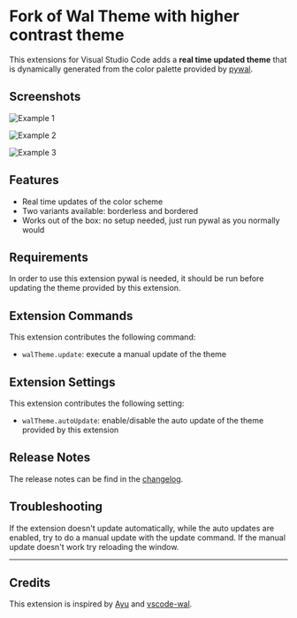 # Fork of Wal Theme with higher contrast theme

This extensions for Visual Studio Code adds a **real time updated theme** that is dynamically generated from the color palette provided by [pywal](https://github.com/dylanaraps/pywal).

## Screenshots

![Example 1](https://raw.githubusercontent.com/dlasagno/vscode-wal-theme/master/screenshots/1.png)

![Example 2](https://raw.githubusercontent.com/dlasagno/vscode-wal-theme/master/screenshots/2.png)

![Example 3](https://raw.githubusercontent.com/dlasagno/vscode-wal-theme/master/screenshots/3.png)

## Features

- Real time updates of the color scheme
- Two variants available: borderless and bordered
- Works out of the box: no setup needed, just run pywal as you normally would

## Requirements

In order to use this extension pywal is needed, it should be run before updating the theme provided by this extension.

## Extension Commands

This extension contributes the following command:

- `walTheme.update`: execute a manual update of the theme

## Extension Settings

This extension contributes the following setting:

- `walTheme.autoUpdate`: enable/disable the auto update of the theme provided by this extension

## Release Notes

The release notes can be find in the [changelog](https://github.com/dlasagno/vscode-wal-theme/blob/master/CHANGELOG.md).

## Troubleshooting

If the extension doesn't update automatically, while the auto updates are enabled, try to do a manual update with the update command.
If the manual update doesn't work try reloading the window.

---

## Credits

This extension is inspired by [Ayu](https://github.com/ayu-theme/vscode-ayu) and [vscode-wal](https://github.com/bluedrack/vscode-wal).
